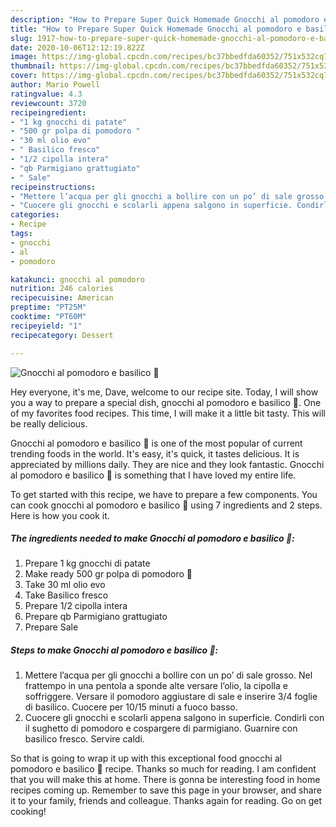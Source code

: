```yaml
---
description: "How to Prepare Super Quick Homemade Gnocchi al pomodoro e basilico 🌿"
title: "How to Prepare Super Quick Homemade Gnocchi al pomodoro e basilico 🌿"
slug: 1917-how-to-prepare-super-quick-homemade-gnocchi-al-pomodoro-e-basilico
date: 2020-10-06T12:12:19.822Z
image: https://img-global.cpcdn.com/recipes/bc37bbedfda60352/751x532cq70/gnocchi-al-pomodoro-e-basilico-🌿-recipe-main-photo.jpg
thumbnail: https://img-global.cpcdn.com/recipes/bc37bbedfda60352/751x532cq70/gnocchi-al-pomodoro-e-basilico-🌿-recipe-main-photo.jpg
cover: https://img-global.cpcdn.com/recipes/bc37bbedfda60352/751x532cq70/gnocchi-al-pomodoro-e-basilico-🌿-recipe-main-photo.jpg
author: Mario Powell
ratingvalue: 4.3
reviewcount: 3720
recipeingredient:
- "1 kg gnocchi di patate"
- "500 gr polpa di pomodoro "
- "30 ml olio evo"
- " Basilico fresco"
- "1/2 cipolla intera"
- "qb Parmigiano grattugiato"
- " Sale"
recipeinstructions:
- "Mettere l’acqua per gli gnocchi a bollire con un po’ di sale grosso. Nel frattempo in una pentola a sponde alte versare l’olio, la cipolla e soffriggere. Versare il pomodoro aggiustare di sale e inserire 3/4 foglie di basilico. Cuocere per 10/15 minuti a fuoco basso."
- "Cuocere gli gnocchi e scolarli appena salgono in superficie. Condirli con il sughetto di pomodoro e cospargere di parmigiano. Guarnire con basilico fresco. Servire caldi."
categories:
- Recipe
tags:
- gnocchi
- al
- pomodoro

katakunci: gnocchi al pomodoro 
nutrition: 246 calories
recipecuisine: American
preptime: "PT25M"
cooktime: "PT60M"
recipeyield: "1"
recipecategory: Dessert

---
```



![Gnocchi al pomodoro e basilico 🌿](https://img-global.cpcdn.com/recipes/bc37bbedfda60352/751x532cq70/gnocchi-al-pomodoro-e-basilico-🌿-recipe-main-photo.jpg)

Hey everyone, it's me, Dave, welcome to our recipe site. Today, I will show you a way to prepare a special dish, gnocchi al pomodoro e basilico 🌿. One of my favorites food recipes. This time, I will make it a little bit tasty. This will be really delicious.



Gnocchi al pomodoro e basilico 🌿 is one of the most popular of current trending foods in the world. It's easy, it's quick, it tastes delicious. It is appreciated by millions daily. They are nice and they look fantastic. Gnocchi al pomodoro e basilico 🌿 is something that I have loved my entire life.


To get started with this recipe, we have to prepare a few components. You can cook gnocchi al pomodoro e basilico 🌿 using 7 ingredients and 2 steps. Here is how you cook it.

<!--inarticleads1-->

##### The ingredients needed to make Gnocchi al pomodoro e basilico 🌿:

1. Prepare 1 kg gnocchi di patate
1. Make ready 500 gr polpa di pomodoro 🍅
1. Take 30 ml olio evo
1. Take  Basilico fresco
1. Prepare 1/2 cipolla intera
1. Prepare qb Parmigiano grattugiato
1. Prepare  Sale




<!--inarticleads2-->

##### Steps to make Gnocchi al pomodoro e basilico 🌿:

1. Mettere l’acqua per gli gnocchi a bollire con un po’ di sale grosso. Nel frattempo in una pentola a sponde alte versare l’olio, la cipolla e soffriggere. Versare il pomodoro aggiustare di sale e inserire 3/4 foglie di basilico. Cuocere per 10/15 minuti a fuoco basso.
1. Cuocere gli gnocchi e scolarli appena salgono in superficie. Condirli con il sughetto di pomodoro e cospargere di parmigiano. Guarnire con basilico fresco. Servire caldi.




So that is going to wrap it up with this exceptional food gnocchi al pomodoro e basilico 🌿 recipe. Thanks so much for reading. I am confident that you will make this at home. There is gonna be interesting food in home recipes coming up. Remember to save this page in your browser, and share it to your family, friends and colleague. Thanks again for reading. Go on get cooking!
